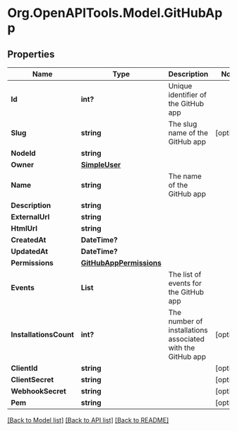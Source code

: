 # Org.OpenAPITools.Model.GitHubApp

## Properties

Name | Type | Description | Notes
------------ | ------------- | ------------- | -------------
**Id** | **int?** | Unique identifier of the GitHub app | 
**Slug** | **string** | The slug name of the GitHub app | [optional] 
**NodeId** | **string** |  | 
**Owner** | [**SimpleUser**](SimpleUser.md) |  | 
**Name** | **string** | The name of the GitHub app | 
**Description** | **string** |  | 
**ExternalUrl** | **string** |  | 
**HtmlUrl** | **string** |  | 
**CreatedAt** | **DateTime?** |  | 
**UpdatedAt** | **DateTime?** |  | 
**Permissions** | [**GitHubAppPermissions**](GitHubAppPermissions.md) |  | 
**Events** | **List<string>** | The list of events for the GitHub app | 
**InstallationsCount** | **int?** | The number of installations associated with the GitHub app | [optional] 
**ClientId** | **string** |  | [optional] 
**ClientSecret** | **string** |  | [optional] 
**WebhookSecret** | **string** |  | [optional] 
**Pem** | **string** |  | [optional] 

[[Back to Model list]](../README.md#documentation-for-models) [[Back to API list]](../README.md#documentation-for-api-endpoints) [[Back to README]](../README.md)

